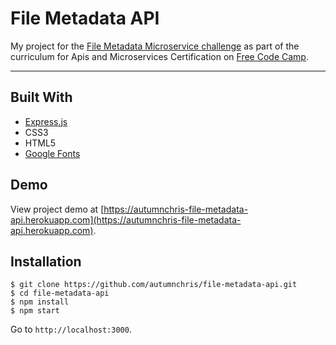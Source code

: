 # File Metadata API

My project for the [File Metadata Microservice challenge](https://learn.freecodecamp.org/apis-and-microservices/apis-and-microservices-projects/file-metadata-microservice) as part of the curriculum for Apis and Microservices Certification on [Free Code Camp](https://www.freecodecamp.org).

---

## Built With
* [Express.js](https://expressjs.com)
* CSS3
* HTML5
* [Google Fonts](https://fonts.google.com)

## Demo

View project demo at [https://autumnchris-file-metadata-api.herokuapp.com](https://autumnchris-file-metadata-api.herokuapp.com).

## Installation

```
$ git clone https://github.com/autumnchris/file-metadata-api.git
$ cd file-metadata-api
$ npm install
$ npm start
```

Go to `http://localhost:3000`.
